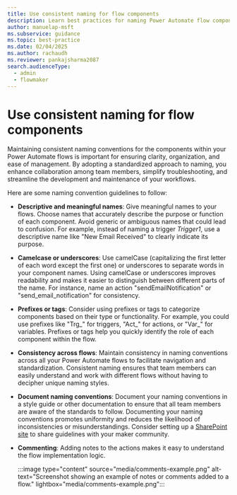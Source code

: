 ```yaml
---
title: Use consistent naming for flow components
description: Learn best practices for naming Power Automate flow components to improve collaboration, troubleshooting, and workflow maintenance.
author: manuelap-msft
ms.subservice: guidance
ms.topic: best-practice
ms.date: 02/04/2025
ms.author: rachaudh
ms.reviewer: pankajsharma2087
search.audienceType: 
  - admin
  - flowmaker
---
```


# Use consistent naming for flow components

Maintaining consistent naming conventions for the components within your Power Automate flows is important for ensuring clarity, organization, and ease of management. By adopting a standardized approach to naming, you enhance collaboration among team members, simplify troubleshooting, and streamline the development and maintenance of your workflows.

Here are some naming convention guidelines to follow:

- **Descriptive and meaningful names**: Give meaningful names to your flows. Choose names that accurately describe the purpose or function of each component. Avoid generic or ambiguous names that could lead to confusion. For example, instead of naming a trigger *Trigger1*, use a descriptive name like "New Email Received" to clearly indicate its purpose.

- **Camelcase or underscores**: Use camelCase (capitalizing the first letter of each word except the first one) or underscores to separate words in your component names. Using camelCase or underscores improves readability and makes it easier to distinguish between different parts of the name. For instance, name an action "sendEmailNotification" or "send_email_notification" for consistency.

- **Prefixes or tags**: Consider using prefixes or tags to categorize components based on their type or functionality. For example, you could use prefixes like "Trg_" for triggers, "Act_" for actions, or "Var_" for variables. Prefixes or tags help you quickly identify the role of each component within the flow.

- **Consistency across flows**: Maintain consistency in naming conventions across all your Power Automate flows to facilitate navigation and standardization. Consistent naming ensures that team members can easily understand and work with different flows without having to decipher unique naming styles.

- **Document naming conventions**: Document your naming conventions in a style guide or other documentation to ensure that all team members are aware of the standards to follow. Documenting your naming conventions promotes uniformity and reduces the likelihood of inconsistencies or misunderstandings. Consider setting up a [SharePoint site](/power-platform/guidance/adoption/wiki-community#create-a-power-platform-hub) to share guidelines with your maker community.

- **Commenting**: Adding notes to the actions makes it easy to understand the flow implementation logic.

    :::image type="content" source="media/comments-example.png" alt-text="Screenshot showing an example of notes or comments added to a flow." lightbox="media/comments-example.png":::
